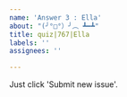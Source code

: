 ```yaml
---
name: 'Answer 3 : Ella'
about: "(╯°□°）╯︵ ┻━┻"
title: quiz|767|Ella
labels: ''
assignees: ''

---
```


Just click 'Submit new issue'.
